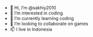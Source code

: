 - 👋 Hi, I’m @sakhiy2010
- 👀 I’m interested in coding
- 🌱 I’m currently learning coding
- 💞️ I’m looking to collaborate on games
- 📫 I live in Indonesia

<!---
sakhiy2010/sakhiy2010 is a ✨ special ✨ repository because its `README.md` (this file) appears on your GitHub profile.
You can click the Preview link to take a look at your changes.
--->
